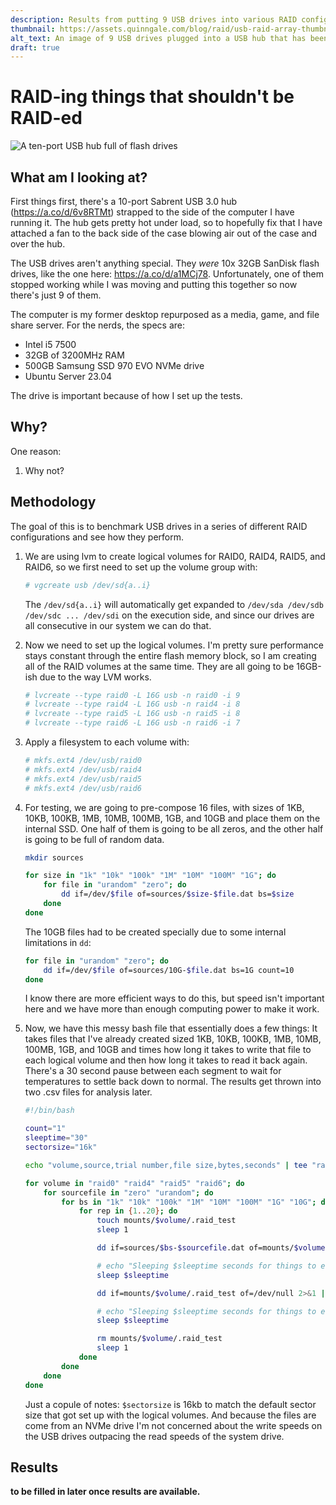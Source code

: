 ```yaml
---
description: Results from putting 9 USB drives into various RAID configurations.
thumbnail: https://assets.quinngale.com/blog/raid/usb-raid-array-thumbnail.jpg
alt_text: An image of 9 USB drives plugged into a USB hub that has been strapped to the side of a computer
draft: true
---
```


# RAID-ing things that shouldn't be RAID-ed

![A ten-port USB hub full of flash drives](https://assets.quinngale.com/blog/raid/usb-raid-array.jpg)

## What am I looking at?

First things first, there's a 10-port Sabrent USB 3.0 hub (https://a.co/d/6v8RTMt) strapped to the side of the computer I have running it. The hub gets pretty hot under load, so to hopefully fix that I have attached a fan to the back side of the case blowing air out of the case and over the hub.

The USB drives aren't anything special. They _were_ 10x 32GB SanDisk flash drives, like the one here: https://a.co/d/a1MCj78. Unfortunately, one of them stopped working while I was moving and putting this together so now there's just 9 of them.

The computer is my former desktop repurposed as a media, game, and file share server. For the nerds, the specs are:

-   Intel i5 7500
-   32GB of 3200MHz RAM
-   500GB Samsung SSD 970 EVO NVMe drive
-   Ubuntu Server 23.04

The drive is important because of how I set up the tests.

## Why?

One reason:

1. Why not?

## Methodology

The goal of this is to benchmark USB drives in a series of different RAID configurations and see how they perform.

1. We are using lvm to create logical volumes for RAID0, RAID4, RAID5, and RAID6, so we first need to set up the volume group with:

    ```sh
    # vgcreate usb /dev/sd{a..i}
    ```

    The `/dev/sd{a..i}` will automatically get expanded to `/dev/sda /dev/sdb /dev/sdc ... /dev/sdi` on the execution side, and since our drives are all consecutive in our system we can do that.

2. Now we need to set up the logical volumes. I'm pretty sure performance stays constant through the entire flash memory block, so I am creating all of the RAID volumes at the same time. They are all going to be 16GB-ish due to the way LVM works.

    ```sh
    # lvcreate --type raid0 -L 16G usb -n raid0 -i 9
    # lvcreate --type raid4 -L 16G usb -n raid4 -i 8
    # lvcreate --type raid5 -L 16G usb -n raid5 -i 8
    # lvcreate --type raid6 -L 16G usb -n raid6 -i 7
    ```

3. Apply a filesystem to each volume with:

    ```sh
    # mkfs.ext4 /dev/usb/raid0
    # mkfs.ext4 /dev/usb/raid4
    # mkfs.ext4 /dev/usb/raid5
    # mkfs.ext4 /dev/usb/raid6
    ```

4. For testing, we are going to pre-compose 16 files, with sizes of 1KB, 10KB, 100KB, 1MB, 10MB, 100MB, 1GB, and 10GB and place them on the internal SSD. One half of them is going to be all zeros, and the other half is going to be full of random data.

    ```sh
    mkdir sources

    for size in "1k" "10k" "100k" "1M" "10M" "100M" "1G"; do
        for file in "urandom" "zero"; do
            dd if=/dev/$file of=sources/$size-$file.dat bs=$size
        done
    done
    ```

    The 10GB files had to be created specially due to some internal limitations in `dd`:

    ```sh
    for file in "urandom" "zero"; do
        dd if=/dev/$file of=sources/10G-$file.dat bs=1G count=10
    done
    ```

    I know there are more efficient ways to do this, but speed isn't important here and we have more than enough computing power to make it work.

5. Now, we have this messy bash file that essentially does a few things: It takes files that I've already created sized 1KB, 10KB, 100KB, 1MB, 10MB, 100MB, 1GB, and 10GB and times how long it takes to write that file to each logical volume and then how long it takes to read it back again. There's a 30 second pause between each segment to wait for temperatures to settle back down to normal. The results get thrown into two .csv files for analysis later.

    ```sh
    #!/bin/bash

    count="1"
    sleeptime="30"
    sectorsize="16k"

    echo "volume,source,trial number,file size,bytes,seconds" | tee "raid-results-write.csv" "raid-results-read.csv"

    for volume in "raid0" "raid4" "raid5" "raid6"; do
        for sourcefile in "zero" "urandom"; do
            for bs in "1k" "10k" "100k" "1M" "10M" "100M" "1G" "10G"; do
                for rep in {1..20}; do
                    touch mounts/$volume/.raid_test
                    sleep 1

                    dd if=sources/$bs-$sourcefile.dat of=mounts/$volume/.raid_test bs=$sectorsize 2>&1 | awk 'END{print "'$volume'"",""'$sourcefile'"",""'$rep'"",""'$bs'"","$1","$8}' | tee --append "raid-results-write.csv"

                    # echo "Sleeping $sleeptime seconds for things to equalize before proceeding..."
                    sleep $sleeptime

                    dd if=mounts/$volume/.raid_test of=/dev/null 2>&1 | awk 'END{print "'$volume'"",""'$sourcefile'"",""'$rep'"",""'$bs'"","$1","$8}' | tee --append "raid-results-read.csv"

                    # echo "Sleeping $sleeptime seconds for things to equalize before proceeding..."
                    sleep $sleeptime

                    rm mounts/$volume/.raid_test
                    sleep 1
                done
            done
        done
    done
    ```

    Just a copule of notes: `$sectorsize` is 16kb to match the default sector size that got set up with the logical volumes. And because the files are come from an NVMe drive I'm not concerned about the write speeds on the USB drives outpacing the read speeds of the system drive.

## Results

**to be filled in later once results are available.**
